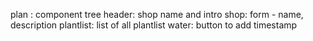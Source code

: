 plan : component tree
header: shop name and intro
shop: form - name, description
plantlist: list of all plantlist
water: button to add timestamp
